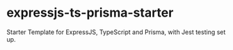 # expressjs-ts-prisma-starter
Starter Template for ExpressJS, TypeScript and Prisma, with Jest testing set up.
